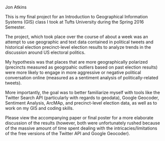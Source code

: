 Jon Atkins

This is my final project for an Introduction to Geographical Information Systems (GIS) class I took at Tufts University during the Spring 2016 Semester.

The project, which took place over the course of about a week was an attempt to use geographic and text data contained in political tweets and historical election precinct-level election results to analyze trends in the discussion around US electoral politics. 

My hypothesis was that places that are more geographically polarized (precincts measured as geogrpahic outliers based on past election results) were more likely to engage in more aggressive or negative political conversation online (measured as a sentiment analysis of politically-related tweets).

More importantly, the goal was to better familiarize myself with tools like the Twitter Search API (particularly with regards to geodata), Google Geocoder, Sentiment Analysis, ArcMAp, and precinct-level election data, as well as to work on my GIS and coding skills.

Please view the accompanying paper or final poster for a more elaborate discussion of the results (however, both were unfortunately rushed because of the massive amount of time spent dealing with the intricacies/limitations of the free versions of the Twitter API and Google Geocoder).